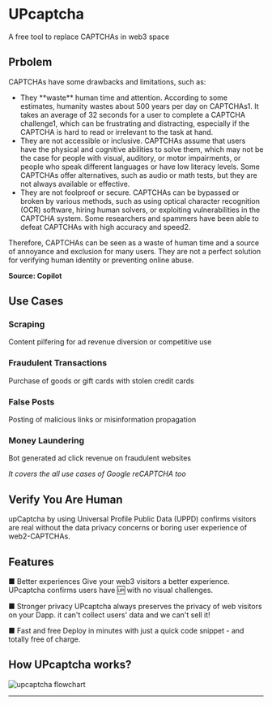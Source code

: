 # UPcaptcha

A free tool to replace CAPTCHAs in web3 space

## Prbolem

CAPTCHAs have some drawbacks and limitations, such as:

<ul>
    <li>
    They **waste** human time and attention. According to some estimates, humanity wastes about 500 years per day on CAPTCHAs1. It takes an average of 32 seconds for a user to complete a CAPTCHA challenge1, which can be frustrating and distracting, especially if the CAPTCHA is hard to read or irrelevant to the task at hand.
    </li>
        <li>
They are not accessible or inclusive. CAPTCHAs assume that users have the physical and cognitive abilities to solve them, which may not be the case for people with visual, auditory, or motor impairments, or people who speak different languages or have low literacy levels. Some CAPTCHAs offer alternatives, such as audio or math tests, but they are not always available or effective.
    </li>
        <li>
They are not foolproof or secure. CAPTCHAs can be bypassed or broken by various methods, such as using optical character recognition (OCR) software, hiring human solvers, or exploiting vulnerabilities in the CAPTCHA system. Some researchers and spammers have been able to defeat CAPTCHAs with high accuracy and speed2.
    </li>
</ul>

Therefore, CAPTCHAs can be seen as a waste of human time and a source of annoyance and exclusion for many users. They are not a perfect solution for verifying human identity or preventing online abuse.

**Source: Copilot**

## Use Cases
### Scraping
Content pilfering for ad revenue diversion or competitive use
### Fraudulent Transactions
Purchase of goods or gift cards with stolen credit cards
### False Posts
Posting of malicious links or misinformation propagation
### Money Laundering
Bot generated ad click revenue on fraudulent websites

<i>It covers the all use cases of Google reCAPTCHA too</i>

## Verify You Are Human

upCaptcha by using Universal Profile Public Data (UPPD) confirms visitors are real without the data privacy concerns or boring user experience of web2-CAPTCHAs.

## Features

■ Better experiences
Give your web3 visitors a better experience. UPcaptcha confirms users have 🆙 with no visual challenges.

■ Stronger privacy
UPcaptcha always preserves the privacy of web visitors on your Dapp. it can't collect users' data and we can't sell it!

■ Fast and free
Deploy in minutes with just a quick code snippet - and totally free of charge.

## How UPcaptcha works?

![upcaptcha flowchart](https://raw.githubusercontent.com/web3senior/upcaptcha/main/src/assets/upcaptcha-flowchart.png?token=GHSAT0AAAAAACKLESRYHKJCBHO6MC5I7YQUZLEAQ7A)

---
